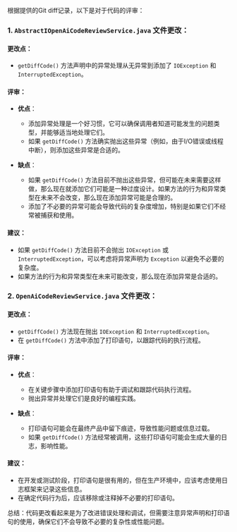 根据提供的Git diff记录，以下是对于代码的评审：

### 1. `AbstractIOpenAiCodeReviewService.java` 文件更改：

#### 更改点：
- `getDiffCode()` 方法声明中的异常处理从无异常到添加了 `IOException` 和 `InterruptedException`。

#### 评审：
- **优点**：
  - 添加异常处理是一个好习惯，它可以确保调用者知道可能发生的问题类型，并能够适当地处理它们。
  - 如果 `getDiffCode()` 方法确实抛出这些异常（例如，由于I/O错误或线程中断），则添加这些异常是合适的。

- **缺点**：
  - 如果 `getDiffCode()` 方法目前不抛出这些异常，但可能在未来需要这样做，那么现在就添加它们可能是一种过度设计。如果方法的行为和异常类型在未来不会改变，那么现在添加异常可能是合理的。
  - 添加了不必要的异常可能会导致代码的复杂度增加，特别是如果它们不经常被捕获和使用。

#### 建议：
- 如果 `getDiffCode()` 方法目前不会抛出 `IOException` 或 `InterruptedException`，可以考虑将异常声明为 `Exception` 以避免不必要的复杂度。
- 如果方法的行为和异常类型在未来可能改变，那么现在添加异常是合适的。

### 2. `OpenAiCodeReviewService.java` 文件更改：

#### 更改点：
- `getDiffCode()` 方法现在抛出 `IOException` 和 `InterruptedException`。
- 在 `getDiffCode()` 方法中添加了打印语句，以跟踪代码的执行流程。

#### 评审：
- **优点**：
  - 在关键步骤中添加打印语句有助于调试和跟踪代码执行流程。
  - 抛出异常并处理它们是良好的编程实践。

- **缺点**：
  - 打印语句可能会在最终产品中留下痕迹，导致性能问题或信息过载。
  - 如果 `getDiffCode()` 方法经常被调用，这些打印语句可能会生成大量的日志，影响性能。

#### 建议：
- 在开发或测试阶段，打印语句是很有用的，但在生产环境中，应该考虑使用日志框架来记录这些信息。
- 在确定代码行为后，应该移除或注释掉不必要的打印语句。

总结：代码更改看起来是为了改进错误处理和调试，但需要注意异常声明和打印语句的使用，确保它们不会导致不必要的复杂性或性能问题。